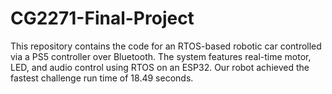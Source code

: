 # CG2271-Final-Project
This repository contains the code for an RTOS-based robotic car controlled via a PS5 controller over Bluetooth. The system features real-time motor, LED, and audio control using RTOS on an ESP32. Our robot achieved the fastest challenge run time of 18.49 seconds.
